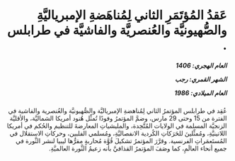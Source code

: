 <h1 dir="rtl">عَقدُ المُؤتَمَرِ الثاني لِمُناهَضةِ الإمبرياليَّةِ والصُّهيونيَّة والعُنصريَّة والفاشيَّة في طرابلس .</h1>

<h5 dir="rtl">العام الهجري:  1406

الشهر القمري: رجب

العام الميلادي: 1986</h5>

<p dir="rtl">عُقِد في طرابلس المؤتمرُ الثاني لِمُناهضةِ الإمبرياليَّة والصُّهيونيَّة والعُنصرية والفاشية في الفترة من 15 وحتى 29 مارس، وضمَّ المؤتمرُ وفودًا تُمثِّل هُنود أمريكا الشماليَّة، والأقليَّة الزنجيَّة المسلمة في الولايات المُتَّحِدة، والمليشياتِ المعارضةَ للتنظيم والحُكم في أمريكا اللاتينيَّةِ، ومُمثِّلينَ للحَرَكاتِ الكُردية الانفصاليَّةِ، ومُسلمي الفلبين، وحركاتِ الاستقلال في المُستَعمَراتِ الفرنسية. وقرَّرَ المؤتمرُ تشكيلَ قُوَّة مُحاربةٍ مقرُّها ليبيا لنشر الثَّورة في جميع أنحاء العالَمِ، كما وصَفَ المؤتمرُ القذافيَّ بأنه زعيمُ الثَّورة العالميَّةِ.</p></br>
